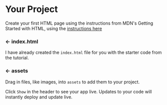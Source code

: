Your Project
============

Create your first HTML page using the instructions from MDN's Getting Started with HTML, using the [instructions here](https://developer.mozilla.org/en-US/docs/Learn/HTML/Introduction_to_HTML/Getting_started#Active_learning_Adding_some_features_to_an_HTML_document)

### ← index.html

I have already created the `index.html` file for you with the starter code from the tutorial.

### ← assets

Drag in files, like images, into `assets` to add them to your project.


Click `Show` in the header to see your app live. Updates to your code will instantly deploy and update live.